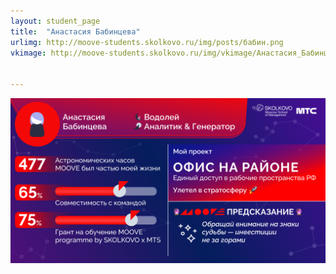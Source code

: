 ```yaml
---
layout: student_page
title:  "Анастасия Бабинцева"
urlimg: http://moove-students.skolkovo.ru/img/posts/бабин.png
vkimage: http://moove-students.skolkovo.ru/img/vkimage/Анастасия_Бабинцева_vk.png


---
```

<img class="img-fluid" src="/img/posts/бабин.png" alt="moove-2">
